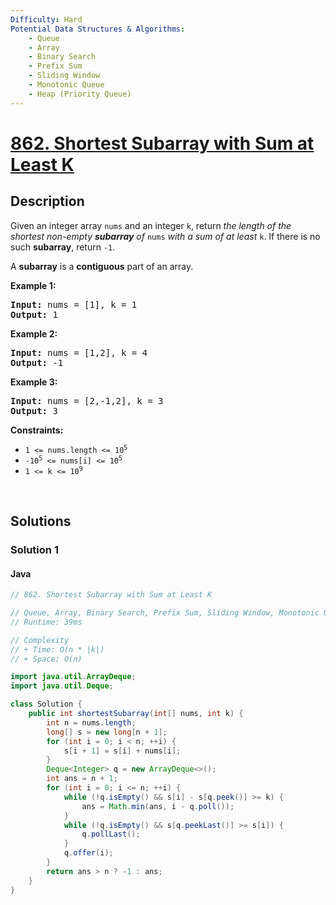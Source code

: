 ```yaml
---
Difficulty: Hard
Potential Data Structures & Algorithms:
    - Queue
    - Array
    - Binary Search
    - Prefix Sum
    - Sliding Window
    - Monotonic Queue
    - Heap (Priority Queue)
---
```


<!-- problem:start -->
# [862. Shortest Subarray with Sum at Least K](https://leetcode.com/problems/shortest-subarray-with-sum-at-least-k)

## Description
<!-- description:start -->
<p>Given an integer array <code>nums</code> and an integer <code>k</code>, return <em>the length of the shortest non-empty <strong>subarray</strong> of </em><code>nums</code><em> with a sum of at least </em><code>k</code>. If there is no such <strong>subarray</strong>, return <code>-1</code>.</p>
<p>A <strong>subarray</strong> is a <strong>contiguous</strong> part of an array.</p>

<p><strong class="example">Example 1:</strong></p>
<pre><strong>Input:</strong> nums = [1], k = 1
<strong>Output:</strong> 1
</pre><p><strong class="example">Example 2:</strong></p>
<pre><strong>Input:</strong> nums = [1,2], k = 4
<strong>Output:</strong> -1
</pre><p><strong class="example">Example 3:</strong></p>
<pre><strong>Input:</strong> nums = [2,-1,2], k = 3
<strong>Output:</strong> 3
</pre>

<p><strong>Constraints:</strong></p>
<ul>
	<li><code>1 &lt;= nums.length &lt;= 10<sup>5</sup></code></li>
	<li><code>-10<sup>5</sup> &lt;= nums[i] &lt;= 10<sup>5</sup></code></li>
	<li><code>1 &lt;= k &lt;= 10<sup>9</sup></code></li>
</ul>

<!-- description:end -->

<p>&nbsp;</p>

## Solutions

<!-- solution:start -->

### Solution 1

#### Java

```java
// 862. Shortest Subarray with Sum at Least K

// Queue, Array, Binary Search, Prefix Sum, Sliding Window, Monotonic Queue, Heap (Priority Queue)
// Runtime: 39ms

// Complexity
// + Time: O(n * |k|)
// + Space: O(n)

import java.util.ArrayDeque;
import java.util.Deque;

class Solution {
    public int shortestSubarray(int[] nums, int k) {
        int n = nums.length;
        long[] s = new long[n + 1];
        for (int i = 0; i < n; ++i) {
            s[i + 1] = s[i] + nums[i];
        }
        Deque<Integer> q = new ArrayDeque<>();
        int ans = n + 1;
        for (int i = 0; i <= n; ++i) {
            while (!q.isEmpty() && s[i] - s[q.peek()] >= k) {
                ans = Math.min(ans, i - q.poll());
            }
            while (!q.isEmpty() && s[q.peekLast()] >= s[i]) {
                q.pollLast();
            }
            q.offer(i);
        }
        return ans > n ? -1 : ans;
    }
}
```

<!-- tabs:end -->
<!-- solution:end -->
<!-- problem:end -->
